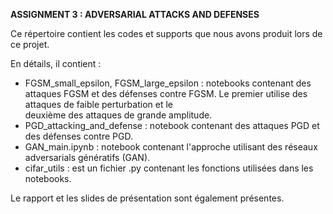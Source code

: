 **ASSIGNMENT 3 : ADVERSARIAL ATTACKS AND DEFENSES** <br>

Ce répertoire contient les codes et supports que nous avons produit lors de ce projet. <br>

En détails, il contient :<br>

* FGSM_small_epsilon, FGSM_large_epsilon : notebooks contenant des attaques FGSM et des défenses contre FGSM. Le premier utilise des attaques de faible perturbation et le <br>
deuxième des attaques de grande amplitude.
* PGD_attacking_and_defense : notebook contenant des attaques PGD et des défenses contre PGD.
* GAN_main.ipynb : notebook contenant l'approche utilisant des réseaux adversarials génératifs (GAN).
* cifar_utils : est un fichier .py contenant les fonctions utilisées dans les notebooks.

Le rapport et les slides de présentation sont également présentes.
